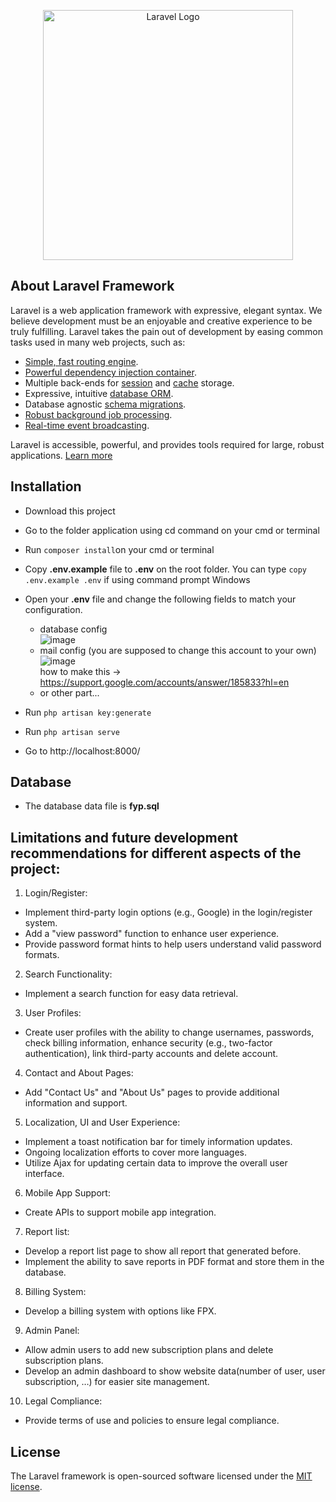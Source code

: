 <p align="center"><a href="https://laravel.com" target="_blank"><img src="https://raw.githubusercontent.com/laravel/art/master/logo-lockup/5%20SVG/2%20CMYK/1%20Full%20Color/laravel-logolockup-cmyk-red.svg" width="400" alt="Laravel Logo"></a></p>

## About Laravel Framework

Laravel is a web application framework with expressive, elegant syntax. We believe development must be an enjoyable and creative experience to be truly fulfilling. Laravel takes the pain out of development by easing common tasks used in many web projects, such as:

- [Simple, fast routing engine](https://laravel.com/docs/routing).
- [Powerful dependency injection container](https://laravel.com/docs/container).
- Multiple back-ends for [session](https://laravel.com/docs/session) and [cache](https://laravel.com/docs/cache) storage.
- Expressive, intuitive [database ORM](https://laravel.com/docs/eloquent).
- Database agnostic [schema migrations](https://laravel.com/docs/migrations).
- [Robust background job processing](https://laravel.com/docs/queues).
- [Real-time event broadcasting](https://laravel.com/docs/broadcasting).

Laravel is accessible, powerful, and provides tools required for large, robust applications. [Learn more](https://laravel.com/)

## Installation
- Download this project
- Go to the folder application using cd command on your cmd or terminal
- Run <code>composer install</code>on your cmd or terminal
- Copy <b>.env.example</b> file to <b>.env</b> on the root folder. You can type <code>copy .env.example .env</code> if using command prompt Windows
- Open your <b>.env</b> file and change the following fields to match your configuration.
  - database config<br>![image](https://github.com/Im-Not-God/gold-asset-calculator-website/assets/82208147/16b37c59-05f9-4077-be11-d77b1397500a)
  - mail config (you are supposed to change this account to your own)<br>![image](https://github.com/Im-Not-God/gold-asset-calculator-website/assets/82208147/8791e5dd-333a-449e-b77b-a2db0ad1d846)
    <br>how to make this -> https://support.google.com/accounts/answer/185833?hl=en
  - or other part...


- Run <code>php artisan key:generate</code>
- Run <code>php artisan serve</code>
- Go to http://localhost:8000/

## Database
- The database data file is <b>fyp.sql</b>

## Limitations and future development recommendations for different aspects of the project:
1. Login/Register:
  - Implement third-party login options (e.g., Google) in the login/register system.
  - Add a "view password" function to enhance user experience.
  - Provide password format hints to help users understand valid password formats.
2. Search Functionality:
  - Implement a search function for easy data retrieval.
3. User Profiles:
  - Create user profiles with the ability to change usernames, passwords, check billing information, enhance security (e.g., two-factor authentication), link third-party accounts and delete account.
4. Contact and About Pages:
  - Add "Contact Us" and "About Us" pages to provide additional information and support.
5. Localization, UI and User Experience:
  - Implement a toast notification bar for timely information updates.
  - Ongoing localization efforts to cover more languages.
  - Utilize Ajax for updating certain data to improve the overall user interface.
6. Mobile App Support:
  - Create APIs to support mobile app integration.
7. Report list:
  - Develop a report list page to show all report that generated before.
  - Implement the ability to save reports in PDF format and store them in the database.
8. Billing System:
  - Develop a billing system with options like FPX.
9. Admin Panel:
  - Allow admin users to add new subscription plans and delete subscription plans.
  - Develop an admin dashboard to show website data(number of user, user subscription, …) for easier site management.
10. Legal Compliance:
  - Provide terms of use and policies to ensure legal compliance.

## License

The Laravel framework is open-sourced software licensed under the [MIT license](https://opensource.org/licenses/MIT).
